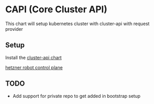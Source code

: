 # CAPI (Core Cluster API)

This chart will setup kubernetes cluster with cluster-api with request provider

## Setup

Install the [cluster-api chart](../cluster-api/)

[hetzner robot control plane](./examples/hetzner-robot-control-plane.yaml)

## TODO

* Add support for private repo to get added in bootstrap setup
